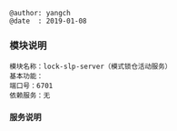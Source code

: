 ```
@author: yangch
@date  : 2019-01-08
```

### 模块说明 ###
```
模块名称：lock-slp-server（模式锁仓活动服务）
基本功能：
端口号：6701
依赖服务：无

```

#### 服务说明 ####
